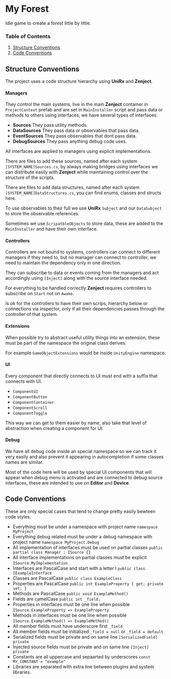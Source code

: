 # My Forest
Idle game to create a forest little by little.

### Table of Contents
1. [Structure Conventions](#structure-conventions)
2. [Code Conventions](#code-conventions)

## Structure Conventions

The project uses a code structure hierarchy using **UniRx** and **Zenject**.

#### **Managers**
They control the main systems, live in the main **Zenject** container in `ProjectContext` prefab and are set in `MainInstaller` script and pass data or methods to others using interfaces, we have several types of interfaces:

- **Sources**
    They pass utility methods.
- **DataSources**
    They pass data or observables that pass data.
- **EventSources**
    They pass observables that dont pass data.
- **DebugSources**
    They pass anything debug code uses.

All interfaces are applied to managers using explicit implementations.

There are files to add these sources, named after each system `[SYSTEM_NAME]Sources.cs`, by always making bridges using interfaces we can distribute easily with **Zenject** while maintaining control over the structure of the scripts.

There are files to add data structures, named after each system `[SYSTEM_NAME]DataStructures.cs`, you can find enums, classes and structs here.

To use observables to their full we use **UniRx** `Subject` and our `DataSubject` to store the observable references.

Sometimes we use `ScripatbleObjects` to store data, these are added to the `MainInstaller` and have their own interface.

#### **Controllers**
Controllers are not bound to systems, controllers can connect to different managers if they need to, but no manager can connect to controller, we need to maintain the dependency only in one direction.

They can subscribe to data or events coming from the managers and act accordingly using `[Inject]` along with the source interface needed.

For everything to be handled correctly **Zenject** requires controllers to subscribe on `Start` not on `Awake`.

Is ok for the controllers to have their own scrips, hierarchy below or connections via inspector, only if all their dependencies passes through the controller of that system.

#### **Extensions**
When possible try to abstract useful utility things into an extension, these must be part of the namespace the original class derives.

For example `GameObjectExtensions` would be inside `UnityEngine` namespace.

#### **UI**
Every component that directly connects to UI must end with a suffix that connects with UI.

- `ComponentUI`
- `ComponentButton`
- `ComponentContainer`
- `ComponentScroll`
- `ComponentToggle`

This way we can get to them easier by name, also take that level of abstraction when creating a component for UI.

#### **Debug**
We have all debug code inside an special namespace so we can track it very easily and also prevent it appearing in autocompletion if some classes names are similar.

Most of the code here will be used by special UI components that will appear when debug menu is activated and are connected to debug source interfaces, these are intended to use on **Editor** and **Device**.

## Code Conventions

These are only special cases that tend to change pretty easily bewteen code styles.

- Everything must be under a namespace with project name `namespace MyProject`
- Everything debug related must be under a debug namespace with project name `namespace MyProject.Debug`
- All implementation of interfaces must be used on partial classes `public partial class Manager : ISource {}`
- All interface implementations on partial classes must be explicit `ISource.MyImplementation`
- Interfaces are PascalCase and start with a letter I `public class IExampleInterface`
- Classes are PascalCase `public class ExampleClass`
- Properties are PascalCase `public int ExampleProperty { get; private set; }`
- Methods are PascalCase `public void ExampleMethod()`
- Fields are camelCase `public int _field;`
- Properties in interfaces must be one line when possible `ISource.ExampleProperty => ExampleProperty`
- Methods in interfaces must be one line when possible `ISource.ExampleMethod() => ExampleMethod()`
- All member fields must have underscore first `_field`
- All member fields must be initialized `_field = null` or `_field = default`
- Serialized fields must be private and on same line `[SerializedField] private`
- Injected source fields must be private and on same line `[Inject] private`
- Constants are all uppercase and sepaarted by underscores `const MY_CONSTANT = "example"`
- Libraries are separated with extra line between plugins and system libraries.